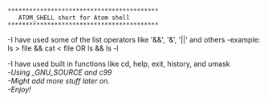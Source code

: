 ﻿	******************************************
	   ATOM_SHELL short for Atom shell
	******************************************

  -I have used some of the list operators like '&&', '&', '||' and others
  -example:
    ls > file && cat < file
            OR
    ls && ls -l

  -I have used built in functions like cd, help, exit, history, and umask <br>
  -<i>Using _GNU_SOURCE and c99 <br>
  -Might add more stuff later on. <br>
  -Enjoy! </i><br>
